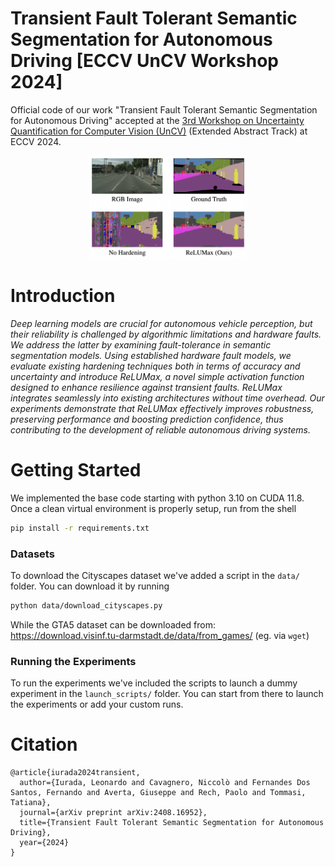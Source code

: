 # Transient Fault Tolerant Semantic Segmentation for Autonomous Driving \[ECCV UnCV Workshop 2024\]
Official code of our work "Transient Fault Tolerant Semantic Segmentation for Autonomous Driving" accepted at the [3rd Workshop on Uncertainty Quantification for Computer Vision (UnCV)](https://uncertainty-cv.github.io/2024/) (Extended Abstract Track) at ECCV 2024.

<p align="center"><img width="50%" src="./assets/teaser.png"></p>

# Introduction
<i>Deep learning models are crucial for autonomous vehicle perception, but their reliability is challenged by algorithmic limitations and hardware faults. We address the latter by examining fault-tolerance in semantic segmentation models. Using established hardware fault models, we evaluate existing hardening techniques both in terms of accuracy and uncertainty and introduce ReLUMax, a novel simple activation function designed to enhance resilience against transient faults. ReLUMax integrates seamlessly into existing architectures without time overhead. Our experiments demonstrate that ReLUMax effectively improves robustness, preserving performance and boosting prediction confidence, thus contributing to the development of reliable autonomous driving systems.</i>

# Getting Started

We implemented the base code starting with python 3.10 on CUDA 11.8. Once a clean virtual environment is properly setup, run from the shell
```bash
pip install -r requirements.txt
```

### Datasets
To download the Cityscapes dataset we've added a script in the `data/` folder. You can download it by running
```bash
python data/download_cityscapes.py
```

While the GTA5 dataset can be downloaded from: https://download.visinf.tu-darmstadt.de/data/from_games/ (eg. via `wget`)

### Running the Experiments
To run the experiments we've included the scripts to launch a dummy experiment in the `launch_scripts/` folder. You can start from there to launch the experiments or add your custom runs.

# Citation
```
@article{iurada2024transient,
  author={Iurada, Leonardo and Cavagnero, Niccolò and Fernandes Dos Santos, Fernando and Averta, Giuseppe and Rech, Paolo and Tommasi, Tatiana},
  journal={arXiv preprint arXiv:2408.16952}, 
  title={Transient Fault Tolerant Semantic Segmentation for Autonomous Driving},  
  year={2024}
}
```
